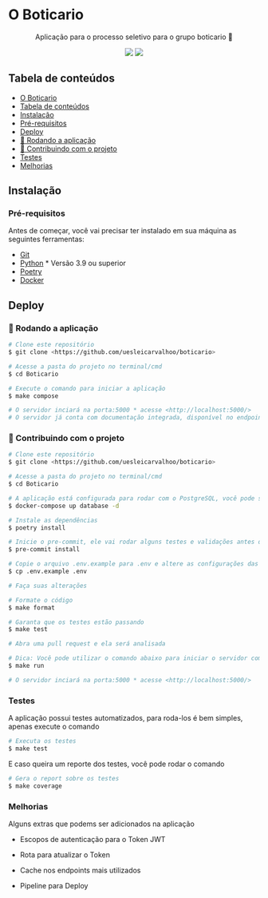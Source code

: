 # O Boticario

<p align="center">Aplicação para o processo seletivo para o grupo boticario 🚀</p>

<p align="center">
<img src="https://img.shields.io/static/v1?label=License&message=MIT&color=7159c1&plastic"/>
<img src="https://img.shields.io/static/v1?label=Version&message=0.0.0&color=7159c1&plastic"/>
</p>

## Tabela de conteúdos

<!--ts-->
- [O Boticario](#o-boticario)
- [Tabela de conteúdos](#tabela-de-conteúdos)
- [Instalação](#instalação)
- [Pré-requisitos](#pré-requisitos)
- [Deploy](#deploy)
- [🎲 Rodando a aplicação](#-rodando-a-aplicação)
- [🎲 Contribuindo com o projeto](#-contribuindo-com-o-projeto)
- [Testes](#testes)
- [Melhorias](#melhorias)
<!--te-->

## Instalação

### Pré-requisitos

Antes de começar, você vai precisar ter instalado em sua máquina as seguintes ferramentas:

- [Git](https://git-scm.com)
- [Python](https://www.python.org/) * Versão 3.9 ou superior
- [Poetry](https://python-poetry.org/docs/cli/)
- [Docker](https://www.docker.com/)

## Deploy

### 🎲 Rodando a aplicação

```bash
# Clone este repositório
$ git clone <https://github.com/uesleicarvalhoo/boticario>

# Acesse a pasta do projeto no terminal/cmd
$ cd Boticario

# Execute o comando para iniciar a aplicação
$ make compose

# O servidor inciará na porta:5000 * acesse <http://localhost:5000/>
# O servidor já conta com documentação integrada, disponível no endpoint /docs
```

### 🎲 Contribuindo com o projeto

```bash
# Clone este repositório
$ git clone <https://github.com/uesleicarvalhoo/boticario>

# Acesse a pasta do projeto no terminal/cmd
$ cd Boticario

# A aplicação está configurada para rodar com o PostgreSQL, você pode subir uma instancia com o Docker com o comando
$ docker-compose up database -d

# Instale as dependências
$ poetry install

# Inicie o pre-commit, ele vai rodar alguns testes e validações antes de realizar o commit para garantir a qualidade do código
$ pre-commit install

# Copie o arquivo .env.example para .env e altere as configurações das variaveis para as suas configurações
$ cp .env.example .env

# Faça suas alterações

# Formate o código
$ make format

# Garanta que os testes estão passando
$ make test

# Abra uma pull request e ela será analisada

# Dica: Você pode utilizar o comando abaixo para iniciar o servidor com o hot reload
$ make run

# O servidor inciará na porta:5000 * acesse <http://localhost:5000/>
```

### Testes

A aplicação possui testes automatizados, para roda-los é bem simples, apenas execute o comando

```bash
# Executa os testes
$ make test
```

E caso queira um reporte dos testes, você pode rodar o comando

```bash
# Gera o report sobre os testes
$ make coverage
```

### Melhorias

Alguns extras que podems ser adicionados na aplicação

- Escopos de autenticação para o Token JWT

- Rota para atualizar o Token

- Cache nos endpoints mais utilizados

- Pipeline para Deploy
